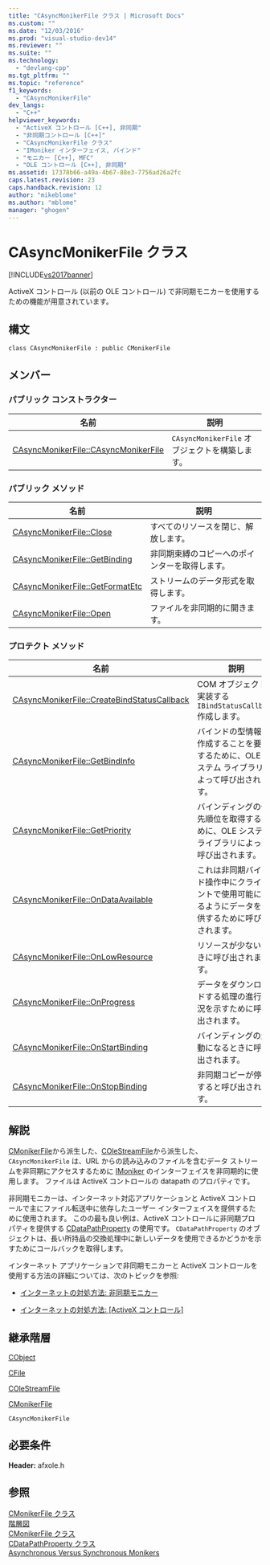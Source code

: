 ```yaml
---
title: "CAsyncMonikerFile クラス | Microsoft Docs"
ms.custom: ""
ms.date: "12/03/2016"
ms.prod: "visual-studio-dev14"
ms.reviewer: ""
ms.suite: ""
ms.technology: 
  - "devlang-cpp"
ms.tgt_pltfrm: ""
ms.topic: "reference"
f1_keywords: 
  - "CAsyncMonikerFile"
dev_langs: 
  - "C++"
helpviewer_keywords: 
  - "ActiveX コントロール [C++], 非同期"
  - "非同期コントロール [C++]"
  - "CAsyncMonikerFile クラス"
  - "IMoniker インターフェイス, バインド"
  - "モニカー [C++], MFC"
  - "OLE コントロール [C++], 非同期"
ms.assetid: 17378b66-a49a-4b67-88e3-7756ad26a2fc
caps.latest.revision: 23
caps.handback.revision: 12
author: "mikeblome"
ms.author: "mblome"
manager: "ghogen"
---
```

# CAsyncMonikerFile クラス
[!INCLUDE[vs2017banner](../../assembler/inline/includes/vs2017banner.md)]

ActiveX コントロール \(以前の OLE コントロール\) で非同期モニカーを使用するための機能が用意されています。  
  
## 構文  
  
```  
class CAsyncMonikerFile : public CMonikerFile  
```  
  
## メンバー  
  
### パブリック コンストラクター  
  
|名前|説明|  
|--------|--------|  
|[CAsyncMonikerFile::CAsyncMonikerFile](../Topic/CAsyncMonikerFile::CAsyncMonikerFile.md)|`CAsyncMonikerFile` オブジェクトを構築します。|  
  
### パブリック メソッド  
  
|名前|説明|  
|--------|--------|  
|[CAsyncMonikerFile::Close](../Topic/CAsyncMonikerFile::Close.md)|すべてのリソースを閉じ、解放します。|  
|[CAsyncMonikerFile::GetBinding](../Topic/CAsyncMonikerFile::GetBinding.md)|非同期束縛のコピーへのポインターを取得します。|  
|[CAsyncMonikerFile::GetFormatEtc](../Topic/CAsyncMonikerFile::GetFormatEtc.md)|ストリームのデータ形式を取得します。|  
|[CAsyncMonikerFile::Open](../Topic/CAsyncMonikerFile::Open.md)|ファイルを非同期的に開きます。|  
  
### プロテクト メソッド  
  
|名前|説明|  
|--------|--------|  
|[CAsyncMonikerFile::CreateBindStatusCallback](../Topic/CAsyncMonikerFile::CreateBindStatusCallback.md)|COM オブジェクトを実装する `IBindStatusCallback`作成します。|  
|[CAsyncMonikerFile::GetBindInfo](../Topic/CAsyncMonikerFile::GetBindInfo.md)|バインドの型情報を作成することを要求するために、OLE システム ライブラリによって呼び出されます。|  
|[CAsyncMonikerFile::GetPriority](../Topic/CAsyncMonikerFile::GetPriority.md)|バインディングの優先順位を取得するために、OLE システム ライブラリによって呼び出されます。|  
|[CAsyncMonikerFile::OnDataAvailable](../Topic/CAsyncMonikerFile::OnDataAvailable.md)|これは非同期バインド操作中にクライアントで使用可能になるようにデータを提供するために呼び出されます。|  
|[CAsyncMonikerFile::OnLowResource](../Topic/CAsyncMonikerFile::OnLowResource.md)|リソースが少ないときに呼び出されます。|  
|[CAsyncMonikerFile::OnProgress](../Topic/CAsyncMonikerFile::OnProgress.md)|データをダウンロードする処理の進行状況を示すために呼び出されます。|  
|[CAsyncMonikerFile::OnStartBinding](../Topic/CAsyncMonikerFile::OnStartBinding.md)|バインディングの起動になるときに呼び出されます。|  
|[CAsyncMonikerFile::OnStopBinding](../Topic/CAsyncMonikerFile::OnStopBinding.md)|非同期コピーが停止すると呼び出されます。|  
  
## 解説  
 [CMonikerFile](../Topic/CMonikerFile%20Class.md)から派生した、[COleStreamFile](../Topic/COleStreamFile%20Class.md)から派生した、`CAsyncMonikerFile` は、URL からの読み込みのファイルを含むデータ ストリームを非同期にアクセスするために [IMoniker](http://msdn.microsoft.com/library/windows/desktop/ms679705) のインターフェイスを非同期的に使用します。  ファイルは ActiveX コントロールの datapath のプロパティです。  
  
 非同期モニカーは、インターネット対応アプリケーションと ActiveX コントロールで主にファイル転送中に依存したユーザー インターフェイスを提供するために使用されます。  このの最も良い例は、ActiveX コントロールに非同期プロパティを提供する [CDataPathProperty](../../mfc/reference/cdatapathproperty-class.md) の使用です。  `CDataPathProperty` のオブジェクトは、長い所持品の交換処理中に新しいデータを使用できるかどうかを示すためにコールバックを取得します。  
  
 インターネット アプリケーションで非同期モニカーと ActiveX コントロールを使用する方法の詳細については、次のトピックを参照:  
  
-   [インターネットの対処方法: 非同期モニカー](../../mfc/asynchronous-monikers-on-the-internet.md)  
  
-   [インターネットの対処方法: &#91;ActiveX コントロール&#93;](../../mfc/activex-controls-on-the-internet.md)  
  
## 継承階層  
 [CObject](../Topic/CObject%20Class.md)  
  
 [CFile](../../mfc/reference/cfile-class.md)  
  
 [COleStreamFile](../Topic/COleStreamFile%20Class.md)  
  
 [CMonikerFile](../Topic/CMonikerFile%20Class.md)  
  
 `CAsyncMonikerFile`  
  
## 必要条件  
 **Header:** afxole.h  
  
## 参照  
 [CMonikerFile クラス](../Topic/CMonikerFile%20Class.md)   
 [階層図](../../mfc/hierarchy-chart.md)   
 [CMonikerFile クラス](../Topic/CMonikerFile%20Class.md)   
 [CDataPathProperty クラス](../../mfc/reference/cdatapathproperty-class.md)   
 [Asynchronous Versus Synchronous Monikers](http://msdn.microsoft.com/library/windows/desktop/ms687193)